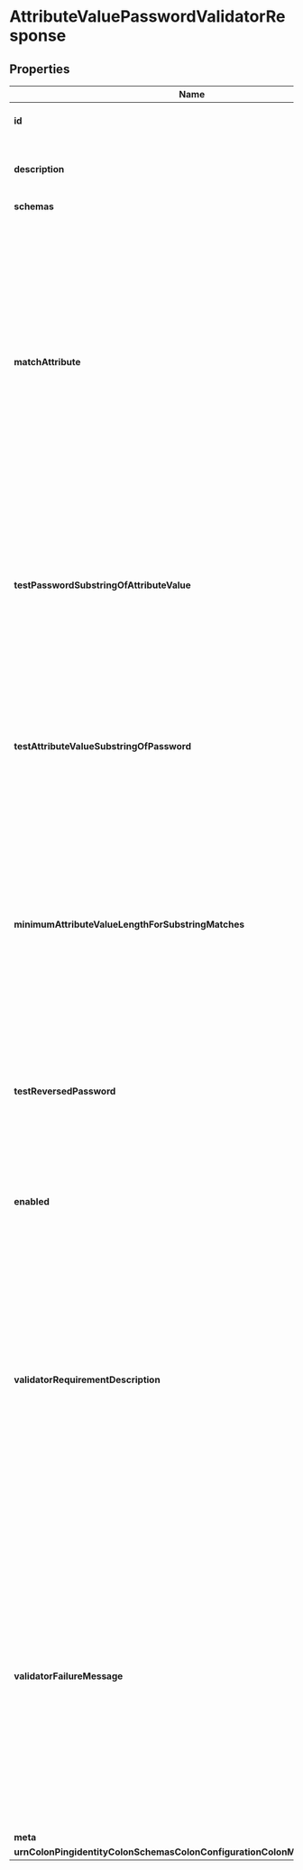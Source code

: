 

# AttributeValuePasswordValidatorResponse


## Properties

| Name | Type | Description | Notes |
|------------ | ------------- | ------------- | -------------|
|**id** | **String** | Name of the Password Validator |  |
|**description** | **String** | A description for this Password Validator |  [optional] |
|**schemas** | **List&lt;EnumattributeValuePasswordValidatorSchemaUrn&gt;** |  |  |
|**matchAttribute** | **List&lt;String&gt;** | Specifies the name(s) of the attribute(s) whose values should be checked to determine whether they match the provided password. If no values are provided, then the server checks if the proposed password matches the value of any user attribute in the target user&#39;s entry. |  [optional] |
|**testPasswordSubstringOfAttributeValue** | **Boolean** | Indicates whether to reject any proposed password that is a substring of a value in one of the match attributes in the target user&#39;s entry. |  [optional] |
|**testAttributeValueSubstringOfPassword** | **Boolean** | Indicates whether to reject any proposed password in which a value in one of the match attributes in the target user&#39;s entry is a substring of that password. |  [optional] |
|**minimumAttributeValueLengthForSubstringMatches** | **Integer** | The minimum length that an attribute value must have for it to be considered when rejecting passwords that contain the value of another attribute as a substring. |  [optional] |
|**testReversedPassword** | **Boolean** | Indicates whether to perform matching against the reversed value of the provided password in addition to the order in which it was given. |  |
|**enabled** | **Boolean** | Indicates whether the password validator is enabled for use. |  |
|**validatorRequirementDescription** | **String** | Specifies a message that can be used to describe the requirements imposed by this password validator to end users. If a value is provided for this property, then it will override any description that may have otherwise been generated by the validator. |  [optional] |
|**validatorFailureMessage** | **String** | Specifies a message that may be provided to the end user in the event that a proposed password is rejected by this validator. If a value is provided for this property, then it will override any failure message that may have otherwise been generated by the validator. |  [optional] |
|**meta** | [**MetaMeta**](MetaMeta.md) |  |  [optional] |
|**urnColonPingidentityColonSchemasColonConfigurationColonMessagesColon20** | [**MetaUrnPingidentitySchemasConfigurationMessages20**](MetaUrnPingidentitySchemasConfigurationMessages20.md) |  |  [optional] |



